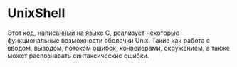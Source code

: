 # UnixShell
Этот код, написанный на языке C, реализует некоторые функциональные возможности оболочки Unix. Такие как работа с вводом, выводом, потоком ошибок, конвейерами, окружением, а также может распознавать синтаксические ошибки.
